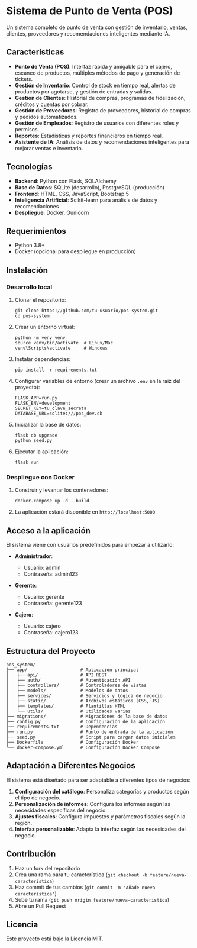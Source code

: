 # Sistema de Punto de Venta (POS)

Un sistema completo de punto de venta con gestión de inventario, ventas, clientes, proveedores y recomendaciones inteligentes mediante IA.

## Características

- **Punto de Venta (POS)**: Interfaz rápida y amigable para el cajero, escaneo de productos, múltiples métodos de pago y generación de tickets.
- **Gestión de Inventario**: Control de stock en tiempo real, alertas de productos por agotarse, y gestión de entradas y salidas.
- **Gestión de Clientes**: Historial de compras, programas de fidelización, créditos y cuentas por cobrar.
- **Gestión de Proveedores**: Registro de proveedores, historial de compras y pedidos automatizados.
- **Gestión de Empleados**: Registro de usuarios con diferentes roles y permisos.
- **Reportes**: Estadísticas y reportes financieros en tiempo real.
- **Asistente de IA**: Análisis de datos y recomendaciones inteligentes para mejorar ventas e inventario.

## Tecnologías

- **Backend**: Python con Flask, SQLAlchemy
- **Base de Datos**: SQLite (desarrollo), PostgreSQL (producción)
- **Frontend**: HTML, CSS, JavaScript, Bootstrap 5
- **Inteligencia Artificial**: Scikit-learn para análisis de datos y recomendaciones
- **Despliegue**: Docker, Gunicorn

## Requerimientos

- Python 3.8+
- Docker (opcional para despliegue en producción)

## Instalación

### Desarrollo local

1. Clonar el repositorio:
   ```
   git clone https://github.com/tu-usuario/pos-system.git
   cd pos-system
   ```

2. Crear un entorno virtual:
   ```
   python -m venv venv
   source venv/bin/activate  # Linux/Mac
   venv\Scripts\activate     # Windows
   ```

3. Instalar dependencias:
   ```
   pip install -r requirements.txt
   ```

4. Configurar variables de entorno (crear un archivo `.env` en la raíz del proyecto):
   ```
   FLASK_APP=run.py
   FLASK_ENV=development
   SECRET_KEY=tu_clave_secreta
   DATABASE_URL=sqlite:///pos_dev.db
   ```

5. Inicializar la base de datos:
   ```
   flask db upgrade
   python seed.py
   ```

6. Ejecutar la aplicación:
   ```
   flask run
   ```

### Despliegue con Docker

1. Construir y levantar los contenedores:
   ```
   docker-compose up -d --build
   ```

2. La aplicación estará disponible en `http://localhost:5000`

## Acceso a la aplicación

El sistema viene con usuarios predefinidos para empezar a utilizarlo:

- **Administrador**:
  - Usuario: admin
  - Contraseña: admin123

- **Gerente**:
  - Usuario: gerente
  - Contraseña: gerente123

- **Cajero**:
  - Usuario: cajero
  - Contraseña: cajero123

## Estructura del Proyecto

```
pos_system/
├── app/                    # Aplicación principal
│   ├── api/                # API REST
│   ├── auth/               # Autenticación API
│   ├── controllers/        # Controladores de vistas
│   ├── models/             # Modelos de datos
│   ├── services/           # Servicios y lógica de negocio
│   ├── static/             # Archivos estáticos (CSS, JS)
│   ├── templates/          # Plantillas HTML
│   └── utils/              # Utilidades varias
├── migrations/             # Migraciones de la base de datos
├── config.py               # Configuración de la aplicación
├── requirements.txt        # Dependencias
├── run.py                  # Punto de entrada de la aplicación
├── seed.py                 # Script para cargar datos iniciales
├── Dockerfile              # Configuración Docker
└── docker-compose.yml      # Configuración Docker Compose
```

## Adaptación a Diferentes Negocios

El sistema está diseñado para ser adaptable a diferentes tipos de negocios:

1. **Configuración del catálogo**: Personaliza categorías y productos según el tipo de negocio.
2. **Personalización de informes**: Configura los informes según las necesidades específicas del negocio.
3. **Ajustes fiscales**: Configura impuestos y parámetros fiscales según la región.
4. **Interfaz personalizable**: Adapta la interfaz según las necesidades del negocio.

## Contribución

1. Haz un fork del repositorio
2. Crea una rama para tu característica (`git checkout -b feature/nueva-caracteristica`)
3. Haz commit de tus cambios (`git commit -m 'Añade nueva característica'`)
4. Sube tu rama (`git push origin feature/nueva-caracteristica`)
5. Abre un Pull Request

## Licencia

Este proyecto está bajo la Licencia MIT.
